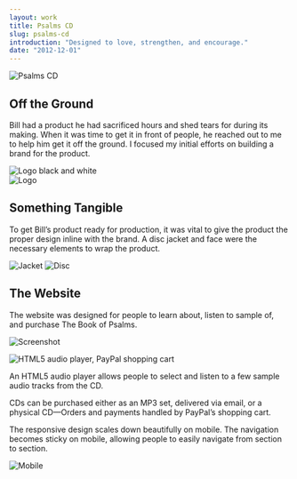 ```yaml
---
layout: work
title: Psalms CD
slug: psalms-cd
introduction: "Designed to love, strengthen, and encourage."
date: "2012-12-01"
---
```

<div class="hero hero--{{ page.slug }}">
 <div class="align">
   <div class="align-cell">
     <img src="/assets/images/work/{{ page.slug }}/logo.png"
          srcset="/assets/images/work/{{ page.slug }}/logo.png 1x,
                  /assets/images/work/{{ page.slug }}/logo@2x.png 2x" class="{{ page.slug }}-logo" alt="Psalms CD">
   </div>
 </div>
</div>
<div class="section">
  <div class="container">
    <div class="{{ page.slug }}-brand-description">
      <h2>Off the Ground</h2>
      <p>Bill had a product he had sacrificed hours and shed tears for during its making. When it was time to get it in front of people, he reached out to me to help him get it off the ground. I focused my initial efforts on building a brand for the product.</p>
    </div>
    <div class="{{ page.slug }}-brand-logo">
      <div class="{{ page.slug }}-brand-logo-container js-{{ page.slug }}-brand-animate">
        <img src="/assets/images/work/{{ page.slug }}/brand-logo-bw.gif" alt="Logo black and white">
        <div class="{{ page.slug }}-brand-logo-overlay">
          <img src="/assets/images/work/{{ page.slug }}/brand-logo-color.jpg" class="{{ page.slug }}-brand-logo-overlay-image" alt="Logo">
        </div>
      </div>
    </div>
  </div>
</div>
<div class="{{ page.slug }}-product-section">
  <div class="container">
    <div class="{{ page.slug }}-product">
      <h2>Something Tangible</h2>
      <p>To get Bill’s product ready for production, it was vital to give the product the proper design inline with the brand. A disc jacket and face were the necessary elements to wrap the product.</p>
      <div class="{{ page.slug }}-product-container js-{{ page.slug }}-product-animate">
        <img src="/assets/images/work/{{ page.slug }}/jacket.jpg"
             srcset="/assets/images/work/{{ page.slug }}/jacket.png 1x,
                     /assets/images/work/{{ page.slug }}/jacket@2x.png 2x" alt="Jacket" class="{{ page.slug }}-product-jacket">
        <img src="/assets/images/work/{{ page.slug }}/disc.png"
             srcset="/assets/images/work/{{ page.slug }}/disc.png 1x,
                     /assets/images/work/{{ page.slug }}/disc@2x.png 2x" alt="Disc" class="{{ page.slug }}-product-disc">
      </div>
    </div>
  </div>
</div>
<div class="section">
  <div class="container">
    <div class="{{ page.slug }}-website-description">
      <h2>The Website</h2>
      <p>The website was designed for people to learn about, listen to sample of, and purchase The Book of Psalms.</p>
    </div>
    <div class="{{ page.slug }}-website-screenshot">
      <p><img src="/assets/images/work/{{ page.slug }}/screenshot.jpg" alt="Screenshot"></p>
    </div>
    <div class="{{ page.slug }}-website-player-purchase-image">
      <p><img src="/assets/images/work/{{ page.slug }}/player-purchase.jpg" alt="HTML5 audio player, PayPal shopping cart"></p>
    </div>
    <div class="{{ page.slug }}-website-player-purchase">
      <p class="{{ page.slug }}-website-player">An HTML5 audio player allows people to select and listen to a few sample audio tracks from the CD.</p>
      <p class="{{ page.slug }}-website-purchase">CDs can be purchased either as an MP3 set, delivered via email, or a physical CD&mdash;Orders and payments handled by PayPal’s shopping cart.</p>
    </div>
  </div>
  <div class="container">
    <div class="{{ page.slug }}-website-mobile">
      <div class="{{ page.slug }}-website-mobile-description">
        <p>The responsive design scales down beautifully on mobile. The navigation becomes sticky on mobile, allowing people to easily navigate from section to section.</p>
      </div>
      <div class="{{ page.slug }}-website-mobile-image">
        <p><img src="/assets/images/work/{{ page.slug }}/mobile.jpg" alt="Mobile"></p>
      </div>
    </div>
  </div>
</div>